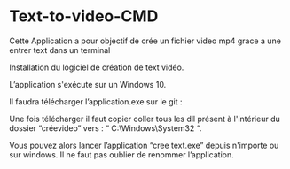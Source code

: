 # Text-to-video-CMD
Cette Application a pour objectif de crée un fichier video mp4 grace a une entrer text dans un terminal 

Installation du logiciel de création de text vidéo. 

L’application s'exécute sur un Windows 10. 

Il faudra télécharger l’application.exe sur le git :

Une fois télécharger il faut copier coller  tous les dll présent à l'intérieur du dossier “créevideo” vers : “ C:\Windows\System32 “.

Vous pouvez alors lancer l’application “cree text.exe” depuis n'importe ou sur windows.
Il ne faut pas oublier de renommer l’application.
